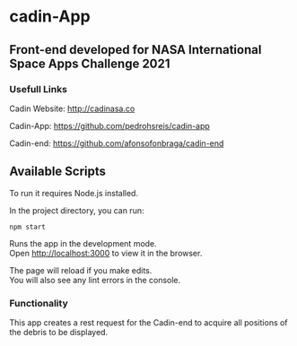 # cadin-App
## Front-end developed for NASA International Space Apps Challenge 2021

### Usefull Links

Cadin Website: http://cadinasa.co

Cadin-App: https://github.com/pedrohsreis/cadin-app

Cadin-end: https://github.com/afonsofonbraga/cadin-end

## Available Scripts
To run it requires Node.js installed.

In the project directory, you can run:

```
npm start
```

Runs the app in the development mode.\
Open [http://localhost:3000](http://localhost:3000) to view it in the browser.

The page will reload if you make edits.\
You will also see any lint errors in the console.

### Functionality

This app creates a rest request for the Cadin-end to acquire all positions of the debris to be displayed.